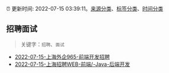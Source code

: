 :alarm_clock: 更新时间: 2022-07-15 03:39:11。[来源分类](../README.md)、[标签分类](../TAGS.md)、[时间分类](../TIMELINE.md)

## 招聘面试


> 关键字：`招聘`、`面试`



- [2022-07-15-上海外企965-前端开发招聘](https://www.v2ex.com/t/866334) 
- [2022-07-15-上海招聘WEB-前端/-Java-后端开发](https://www.v2ex.com/t/866329) 